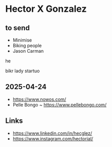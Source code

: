 # Hector X Gonzalez


## to send

* Minimise
* Biking people
* Jason Carman


he

bikr lady
startuo

## 2025-04-24

* https://www.nowos.com/
* Pelle Bongo ~ https://www.pellebongo.com/


## Links

* https://www.linkedin.com/in/hecglez/
* https://www.instagram.com/hectorial/

